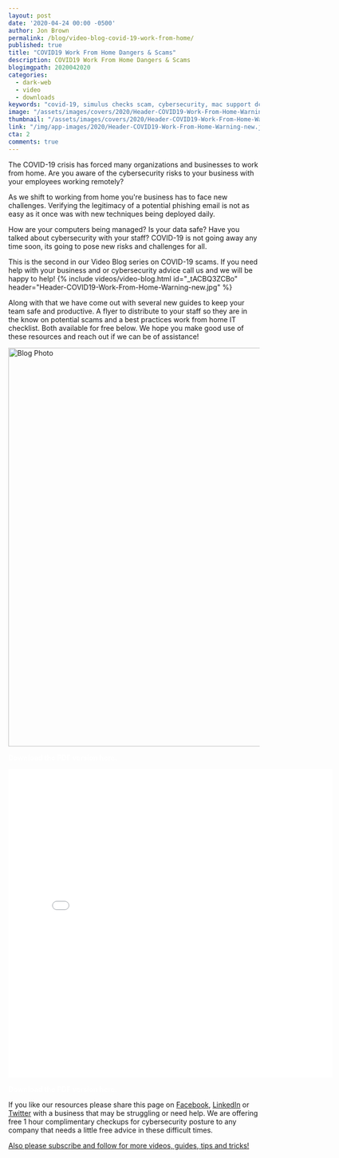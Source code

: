 ```yaml
---
layout: post
date: '2020-04-24 00:00 -0500'
author: Jon Brown
permalink: /blog/video-blog-covid-19-work-from-home/
published: true
title: "COVID19 Work From Home Dangers & Scams"
description: COVID19 Work From Home Dangers & Scams
blogimgpath: 2020042020
categories:
  - dark-web
  - video
  - downloads
keywords: "covid-19, simulus checks scam, cybersecurity, mac support dc"
image: "/assets/images/covers/2020/Header-COVID19-Work-From-Home-Warning-new.jpg"
thumbnail: "/assets/images/covers/2020/Header-COVID19-Work-From-Home-Warning-new.jpg"
link: "/img/app-images/2020/Header-COVID19-Work-From-Home-Warning-new.jpg"
cta: 2
comments: true
---
```

The COVID-19 crisis has forced many organizations and businesses to work from home. Are you aware of the cybersecurity risks to your business with your employees working remotely?

As we shift to working from home you're business has to face new challenges. Verifying the legitimacy of a potential phishing email is not as easy as it once was with new techniques being deployed daily. 

How are your computers being managed? Is your data safe? Have you talked about cybersecurity with your staff? COVID-19 is not going away any time soon, its going to pose new risks and challenges for all. 

This is the second in our Video Blog series on COVID-19 scams. If you need help with your business and or cybersecurity advice call us and we will be happy to help!
{% include videos/video-blog.html id="_tACBQ3ZCBo" header="Header-COVID19-Work-From-Home-Warning-new.jpg" %}

Along with that we have come out with several new guides to keep your team safe and productive. A flyer to distribute to your staff so they are in the know on potential scams and a best practices work from home IT checklist. Both available for free below. We hope you make good use of these resources and reach out if we can be of assistance!

<img alt="Blog Photo" src="{{ site.site_cdn }}/assets/images/blog/2020/2020042020/Covid19-Scams-Grove-Technologies.png" class="img-fluid rounded m-2" width="800" />

<a href="https://drive.google.com/file/d/1hzTIFQX0pVBtoo9wc4Xt0WAKbboAdTOK/view?usp=sharing" class="btn btn-primary d-block w-100 lead" style="color: white !important; font-weight: bold !important; text-decoration: none !important;">Download the PDF version here. </a>

<embed src="{{site.site_cdn_}}/assets/img/attachments/Employee-WFH-Checklist-Grove-Technologies.pdf" width="650" height="620" type='application/pdf' class="d-none d-sm-block mb-10" />

<a href="https://drive.google.com/file/d/1hs4iVQrlEeng5USxlsfuBMjb_TEUwGBe/view?usp=sharing" class="btn btn-primary d-block w-100 lead" style="color: white !important; font-weight: bold !important; text-decoration: none !important;">Download the PDF version here. </a>

If you like our resources please share this page on [Facebook](https://www.facebook.com/grovetechnologies), [LinkedIn](https://www.linkedin.com/company/grove-tech) or [Twitter](https://twitter.com/thegrovetech) with a business that may be struggling or need help. We are offering free 1 hour complimentary checkups for cybersecurity posture to any company that needs a little free advice in these difficult times. 

[Also please subscribe and follow for more videos, guides, tips and tricks!](https://www.youtube.com/watch?v=kfp0pfG6OdY&list=PLSklzLKTmHD4OjPxSIfO-CYLc5emDpngo)
